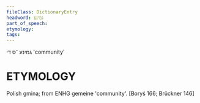 ```yaml
---
fileClass: DictionaryEntry
headword: גמינע
part_of_speech: 
etymology: 
tags: 
---
```

גמינע
־ס
די
'community'

ETYMOLOGY
===========
Polish gmina; from ENHG gemeine 'community'. 
[Boryś 166; Brückner 146]
